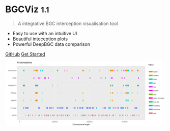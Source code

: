 
# BGCViz <small>1.1</small>

> A integrative BGC interception visualisation tool

- Easy to use with an intuitive UI 
- Beautiful inteception plots 
- Powerful DeepBGC data comparison

[GitHub](https://github.com/ostash-group/BGCViz)
[Get Started](#BGCViz)

![](images/all_annotations.png)